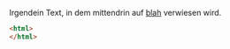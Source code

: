 
Irgendein Text, in dem mittendrin auf [blah] verwiesen wird.

~~~ html { "render-inline": true }
<html>
</html>
~~~


[blah]: /blah (Mit einem aufregenden Titel-Text)
